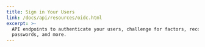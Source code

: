 ```yaml
---
title: Sign in Your Users
link: /docs/api/resources/oidc.html
excerpt: >-
  API endpoints to authenticate your users, challenge for factors, recover
  passwords, and more.
---
```


